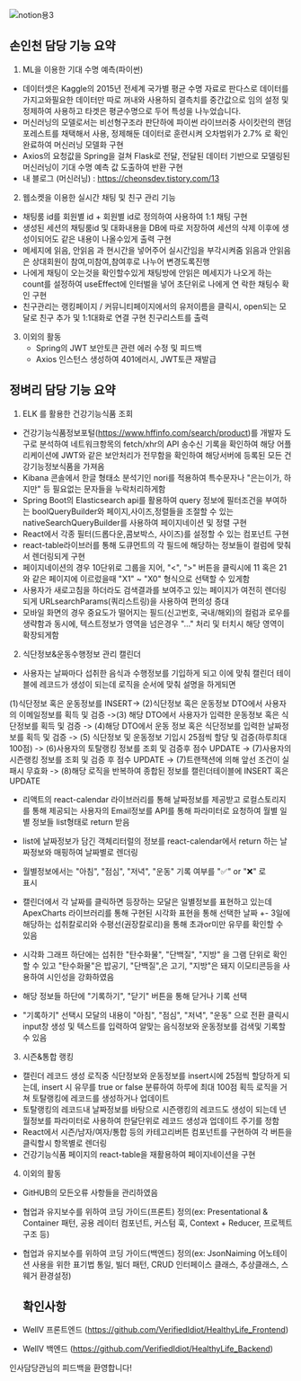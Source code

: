 ![notion용3](https://github.com/sonincheon/Doggo-frontend/assets/142462485/5a439b87-be96-4fa8-966b-2ddca0c18a91)
## 손인천 담당 기능 요약 ##

1. ML을 이용한 기대 수명 예측(파이썬)
  - 데이터셋은 Kaggle의 2015년 전세계 국가별 평균 수명 자료로 판다스로
    데이터를 가지고와필요한 데이터만 따로 꺼내와 사용하되 결측치를
    중간값으로 임의 설정 및 정제하여 사용하고 타겟은 평균수명으로 두어
    특성을 나누었습니다. 
  - 머신러닝의 모델로서는 비선형구조라 판단하에 파이썬 라이브러중
    사이킷런의 랜덤포레스트를 채택해서 사용, 정제해둔 데이터로 훈련시켜
    오차범위가 2.7% 로 확인 완료하여 머신러닝 모델화 구현
  - Axios의 요청값을 Spring을 걸쳐 Flask로 전달, 전달된 데이터 기반으로
    모델링된 머신러닝이 기대 수명 예측 값 도출하여 반환 구현
  - 내 블로그 (머신러닝) : https://cheonsdev.tistory.com/13
    
2. 웹소켓을 이용한 실시간 채팅 및 친구 관리 기능
  - 채팅룸 id를 회원별 id + 회원별 id로 정의하여 사용하여 1:1 채팅 구현 
  - 생성된 세션의 채팅룸id 및 대화내용을 DB에 따로 저장하여 세션의 삭제
    이후에 생성이되어도 같은 내용이 나올수있게 출력 구현
  - 메세지에 읽음, 안읽음 과 현시간을 넣어주어 실시간임을 부각시켜줌
    읽음과 안읽음은 상대회원이 참여,미참여,참여후로 나누어 변경도록진행
  - 나에게 채팅이 오는것을 확인할수있게 채팅방에 안읽은 메세지가 나오게
    하는 count를 설정하여 useEffect에 인터벌을 넣어 초단위로 나에게 연
    락한 채팅수 확인 구현 
  - 친구관리는 랭킹페이지 / 커뮤니티페이지에서의 유저이름을 클릭시,
    open되는 모달로 친구 추가 및 1:1대화로 연결 구현 친구리스트를 출력

3. 이외의 활동
   - Spring의 JWT 보안토큰 관련 에러 수정 및 피드백
   - Axios 인스턴스 생성하여 401에러시, JWT토큰 재발급
  
## 정벼리 담당 기능 요약 ##

1. ELK 를 활용한 건강기능식품 조회 
 - 건강기능식품정보포털(https://www.hffinfo.com/search/product)를 
    개발자 도구로 분석하여 네트워크항목의 fetch/xhr의 API 송수신 기록을 
    확인하여 해당 어플리케이션에  JWT와 같은 보안처리가 전무함을 확인하여
    해당서버에 등록된 모든 건강기능정보식품을 가져옴
 - Kibana 콘솔에서 한글 형태소 분석기인 nori를 적용하여 특수문자나 
   "은는이가, 하지만" 등 필요없는 문자들을 누락처리하게함
 - Spring Boot의 Elasticsearch api를 활용하여 query 정보에 필터조건을 
   부여하는 boolQueryBuilder와 페이지,사이즈,정렬들을 조절할 수 있는 
   nativeSearchQueryBuilder를 사용하여 페이지네이션 및 정렬 구현
 - React에서 각종 필터(드롭다운,콤보박스, 사이즈)를 설정할 수 있는 컴포넌트 
   구현
 - react-table라이브러를 통해 도큐먼트의 각 필드에 해당하는 정보들이 
   컬럼에 맞춰서 렌더링되게 구현
 - 페이지네이션의 경우 10단위로 그룹을 지어, "<", ">" 버튼을 클릭시에 11 
   혹은 21와 같은 페이지에 이르렀을때 "X1" ~ "X0" 형식으로 선택할 수 있게함
 - 사용자가 새로고침을 하더라도 검색결과를 보여주고 있는 페이지가 여전히 
   렌더링 되게 URLsearchParams(쿼리스트링)을 사용하여 편의성 증대
 - 모바일 화면의 경우 중요도가 떨어지는 필드(신고번호, 국내/해외)의 컬럼과 
   로우를 생략함과 동시에, 텍스트정보가 영역을 넘은경우 "..." 처리 및 터치시 
   해당 영역이 확장되게함

2. 식단정보&운동수행정보 관리 캘린더
 - 사용자는 날짜마다 섭취한 음식과 수행정보를 기입하게 되고 이에 맞춰 
  캘린더 테이블에 레코드가 생성이 되는데 로직을 순서에 맞춰 설명을 하게되면 
  
  (1)식단정보 혹은 운동정보를 INSERT-> (2)식단정보 혹은 운동정보 DTO에서 
  사용자의 이메일정보를 획득 및 검증 ->(3) 해당 DTO에서 사용자가 입력한 
  운동정보 혹은 식단정보를 획득 및 검증 -> (4)해당 DTO에서 운동 정보 혹은 
  식단정보를 입력한 날짜정보를 획득 및 검증 -> (5) 식단정보 및 운동정보 
  기입시 25점씩 할당 및 검증(하루최대 100점) -> (6)사용자의 토탈랭킹 
  정보를 조회 및 검증후 점수 UPDATE -> (7)사용자의 시즌랭킹 정보를 조회 및 
  검증 후 점수 UPDATE -> (7)트랜잭션에 의해 앞선 조건이 실패시 무효화 -> 
  (8)해당 로직을 반복하여 종합된 정보를 캘린더테이블에 INSERT 혹은 
  UPDATE

 - 리액트의 react-calendar 라이브러리를 통해 날짜정보를 제공받고 
   로컬스토리지를 통해 제공되는 사용자의 Email정보를 API를 통해 파라미터로 
   요청하여 월별 일별 정보들 list<dto>형태로 return 받음
  
 - list<dto>에 날짜정보가 담긴 객체리터럴의 정보를 react-calendar에서 
   return 하는 날짜정보와 매핑하여 날짜별로 렌더링
 - 월별정보에서는 "아침", "점심", "저녁", "운동" 기록 여부를 "✅" or "❌" 로  
   표시
- 캘린더에서 각 날짜를 클릭하면 등장하는 모달은 일별정보를 표현하고 있는데
   ApexCharts 라이브러리를 통해 구현된 시각화 표현을 통해 선택한 날짜 +- 
   3일에 해당하는 섭취칼로리와 수평선(권장칼로리)을 통해 초과or미만 유무를 
   확인할 수 있음
- 시각화 그래프 하단에는 섭취한 "탄수화물", "단백질", "지방" 을 그램 단위로 
   확인할 수 있고 "탄수화물"은 밥공기, "단백질",은 고기, "지방"은 돼지 
   이모티콘등을 사용하여 시인성을 강화하였음
- 해당 정보들 하단에 "기록하기", "닫기" 버튼을 통해 닫거나 기록 선택
- "기록하기" 선택시 모달의 내용이 "아침", "점심", "저녁", "운동" 으로 전환
   클릭시 input창 생성 및 텍스트를 입력하여 알맞는 음식정보와 운동정보를 
   검색및 기록할 수 있음

3. 시즌&통합 랭킹
 - 캘린더 레코드 생성 로직중 식단정보와 운동정보를 insert시에 25점씩 
   할당하게 되는데, insert 시 유무를 true or false 분류하여 하루에 최대 
   100점 획득 로직을 거쳐 토탈랭킹에 레코드를 생성하거나 업데이트
 - 토탈랭킹의 레코드내 날짜정보를 바탕으로 시즌랭킹의 레코드도 생성이 
   되는데 년월정보를 파라미터로 사용하여 한달단위로 레코드 생성과 업데이트 
   주기를 정함
 - React에서 시즌/남자/여자/통합 등의 카테고리버튼 컴포넌트를 구현하여 각 
   버튼을 클릭할시 항목별로 렌더링
  - 건강기능식품 페이지의 react-table을 재활용하여 페이지네이션을 구현

4. 이외의 활동
 - GitHUB의 모든오류 사항들을 관리하였음
 - 협업과 유지보수를 위하여 코딩 가이드(프론트) 정의(ex: Presentational & 
   Container 패턴, 공용 레이터 컴포넌트, 커스텀 훅, Context + Reducer, 
   프로젝트 구조 등) 
 - 협업과 유지보수를 위하여 코딩 가이드(백엔드) 정의(ex: JsonNaiming 
   어노테이션 사용을 위한 표기법 통일, 빌더 패턴, CRUD 인터페이스 클래스, 
   추상클래스, 스웨거 환경설정)
   
   ## 확인사항
   
 - WellV 프론트엔드 
    (https://github.com/VerifiedIdiot/HealthyLife_Frontend)
 - WellV 백엔드 (https://github.com/VerifiedIdiot/HealthyLife_Backend)
 
인사담당관님의 피드백을 환영합니다!
